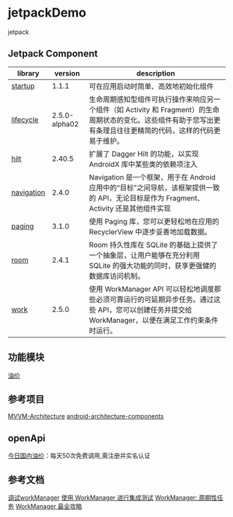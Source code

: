 # jetpackDemo
jetpack

## Jetpack Component
| library | version | description |
| ------- | ------- | ----------- |
| [startup][startup] | 1.1.1   | 可在应用启动时简单、高效地初始化组件 |
| [lifecycle][lifecycle] | 2.5.0-alpha02 | 生命周期感知型组件可执行操作来响应另一个组件（如 Activity 和 Fragment）的生命周期状态的变化。这些组件有助于您写出更有条理且往往更精简的代码，这样的代码更易于维护。 |
| [hilt][hilt] | 2.40.5 | 扩展了 Dagger Hilt 的功能，以实现 AndroidX 库中某些类的依赖项注入 |
| [navigation][navigation] | 2.4.0 | Navigation 是一个框架，用于在 Android 应用中的“目标”之间导航，该框架提供一致的 API，无论目标是作为 Fragment、Activity 还是其他组件实现 |
| [paging][paging] | 3.1.0 | 使用 Paging 库，您可以更轻松地在应用的 RecyclerView 中逐步妥善地加载数据。 
| [room][room] | 2.4.1 | Room 持久性库在 SQLite 的基础上提供了一个抽象层，让用户能够在充分利用 SQLite 的强大功能的同时，获享更强健的数据库访问机制。
| [work][work] | 2.5.0 | 使用 WorkManager API 可以轻松地调度那些必须可靠运行的可延期异步任务。通过这些 API，您可以创建任务并提交给 WorkManager，以便在满足工作约束条件时运行。

## 功能模块
[油价](doc/oil.md)

## 参考项目
[MVVM-Architecture][MVVM-Architecture]
[android-architecture-components][android-architecture-components]

## openApi
[今日国内油价][油价API]：每天50次免费调用,需注册并实名认证

## 参考文档
[调试workManager][调试workManager]
[使用 WorkManager 进行集成测试][使用 WorkManager 进行集成测试]
[WorkManager: 周期性任务][WorkManager: 周期性任务]
[WorkManager 最全攻略][WorkManager 最全攻略]

[startup]: https://developer.android.google.cn/jetpack/androidx/releases/startup
[lifecycle]: https://developer.android.google.cn/jetpack/androidx/releases/lifecycle
[hilt]: https://developer.android.google.cn/jetpack/androidx/releases/hilt
[navigation]: https://developer.android.google.cn/jetpack/androidx/releases/navigation
[paging]: https://developer.android.google.cn/jetpack/androidx/releases/paging?hl=zh_cn
[room]: https://developer.android.google.cn/jetpack/androidx/releases/room?hl=zh_cn
[work]: https://developer.android.google.cn/jetpack/androidx/releases/work?hl=zh_cn
[油价API]: https://www.juhe.cn/docs/api/id/540
[调试workManager]: https://developer.android.google.cn/topic/libraries/architecture/workmanager/how-to/debugging
[使用 WorkManager 进行集成测试]: https://developer.android.google.cn/topic/libraries/architecture/workmanager/how-to/integration-testing
[WorkManager: 周期性任务]: https://zhuanlan.zhihu.com/p/265051417?utm_source=wechat_session
[WorkManager 最全攻略]: https://www.jianshu.com/p/6a72bcd25956
[MVVM-Architecture]: https://github.com/qingmei2/MVVM-Architecture
[android-architecture-components]: https://github.com/googlesamples/android-architecture-components